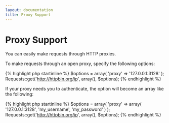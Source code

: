 ```yaml
---
layout: documentation
title: Proxy Support
---
```

Proxy Support
=============

You can easily make requests through HTTP proxies.

To make requests through an open proxy, specify the following options:

{% highlight php startinline %}
$options = array(
	'proxy' => '127.0.0.1:3128'
);
Requests::get('http://httpbin.org/ip', array(), $options);
{% endhighlight %}

If your proxy needs you to authenticate, the option will become an array like
the following:

{% highlight php startinline %}
$options = array(
	'proxy' => array( '127.0.0.1:3128', 'my_username', 'my_password' )
);
Requests::get('http://httpbin.org/ip', array(), $options);
{% endhighlight %}
